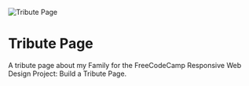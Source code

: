 ![Tribute Page](/img/tribute_page.png)

# Tribute Page
A tribute page about my Family for the FreeCodeCamp Responsive Web Design Project: Build a Tribute Page.<br/>